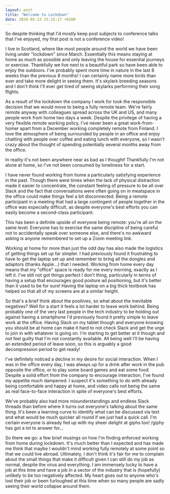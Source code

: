 ```yaml
---
layout: post
title: "Welcome to Lockdown"
date: 2020-05-23 15:15:17 +0100
---
```


So despite thinking that I'd mostly keep post subjects to conference talks that I've enjoyed, my first post is not a conference video!

I live in Scotland, where like most people around the world we have been living under "lockdown" since March. Essentially this means staying at home as much as possible and only leaving the house for essential journeys or exercise. Thankfully we live next to a beautiful park so have been able to enjoy the outdoors. I've probably spent more time in nature in the last 8 weeks than the previous 8 months! I can certainly name more birds than ever and take more delight in seeing them. It's skylark breeding seasons and I don't think I'll ever get tired of seeing skylarks performing their song flights.

As a result of the lockdown the company I work for took the responsible decision that we would move to being a fully remote team. We're fairly remote anyway with colleagues spread across the UK and US, and many people work from home two days a week. Despite the privilege of having a very flexible remote working policy, I've never been a great work-from-homer apart from a December working completely remote from Finland. I love the atmosphere of being surrounded by people in an office and enjoy chatting with people over coffee and eating lunch with everyone, so I wasn't crazy about the thought of spending potentially several months away from the office.

In reality it's not been anywhere near as bad as I thought! Thankfully I'm not alone at home, so I've not been consumed by loneliness for a start.

I have never found working from home a particularly satisfying experience in the past. Though there were times when the lack of physical distraction made it easier to concentrate, the constant feeling of pressure to be all over Slack and the fact that conversations were often going on in meatspace in the office could make things feel a bit disconnected. Being a remote participant in a meeting that had a large contingent of people together in the office was especially difficult, as despite everyone's best efforts you can easily become a second-class participant.

This has been a definite upside of everyone being remote: you're all on the same level. Everyone has to exercise the same discipline of being careful not to accidentally speak over someone else, and there's no awkward asking is anyone remembered to set up a Zoom meeting link.

Working at home for more than just the odd day has also made the logistics of getting things set up far simpler. I had previously found it frustrating to have to get the laptop set up and remember to bring all the dongles and adaptors (thanks Apple...) that I needed. Working from home every day means that my "office" space is ready for me every morning, exactly as I left it. I've still not got things perfect I don't thing, particularly in terms of having a setup that encourages good posture ad positioning, but it's better than it used to be for sure! Having the laptop on a big thick textbook has helped so that all of my screens are at a similar height.

So that's a brief think about the positives, so what about the inevitable negatives? Well for a start it feels a lot harder to leave work behind. Being probably one of the very last people in the tech industry to be holding out against having a smartphone I'd previously found it pretty simple to leave work at the office. Having Slack on my tablet though and everyone knowing you should be at home can make it hard to not check Slack and get the urge to join in with whatever is going on. I'm starting to get better at it though and not feel guilty that I'm not constantly available. All being well I'll be having an extended period of leave soon, so this is arguably a good decompression period to get ready!

I've definitely noticed a decline in my desire for social interaction. When I was in the office every day, I was always up for a drink after work in the pub opposite the office, or to play some board games and eat some food. Despite a solid effort from the company to encourage interaction, I've found my appetite much dampened. I suspect it's something to do with already being comfortable and happy at home, and video calls not being the same as real face-to-face interaction in spite of everyone's best efforts.

We've probably also had more misunderstandings and endless Slack threads than before where it turns out everyone's talking about the same thing. It's been a learning curve to identify what can be discussed via text and what would be much quicker all round if we just had a quick call. I'm certain everyone is already fed up with my sheer delight at giphs too! /giphy has got a lot to answer for...

So there we go: a few brief musings on how I'm finding enforced working from home during lockdown. It's much better than I expected and has made me think that maybe I wouldn't mind working fully remotely at some point so that we could live abroad. Ultimately, I don't think it's fair for me to complain about the small things that make it difficult given I can still do my job as normal, despite the virus and everything. I am immensely lucky to have a job at this time and have a job in a sector of the industry that is (hopefully) unlikely to be too negatively affected. My heart goes out to anyone who's lost their job or been furloughed at this time when so many people are sadly seeing their world collapse around them.
